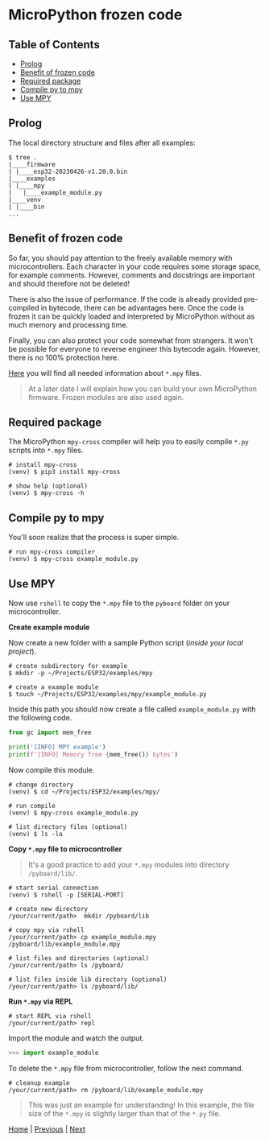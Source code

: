 # MicroPython frozen code

## Table of Contents

- [Prolog](#prolog)
- [Benefit of frozen code](#benefit-of-frozen-code)
- [Required package](#required-package)
- [Compile py to mpy](#compile-py-to-mpy)
- [Use MPY](#use-mpy)

## Prolog

The local directory structure and files after all examples:

```shell
$ tree .
|____firmware
| |____esp32-20230426-v1.20.0.bin
|____examples
| |____mpy
|   |____example_module.py
|____venv
| |____bin
...
```

## Benefit of frozen code

So far, you should pay attention to the freely available memory with microcontrollers. Each character in your code requires some storage space, for example comments. However, comments and docstrings are important and should therefore not be deleted!

There is also the issue of performance. If the code is already provided pre-compiled in bytecode, there can be advantages here. Once the code is frozen it can be quickly loaded and interpreted by MicroPython without as much memory and processing time.

Finally, you can also protect your code somewhat from strangers. It won't be possible for everyone to reverse engineer this bytecode again. However, there is no 100% protection here.

[Here](https://docs.micropython.org/en/latest/reference/mpyfiles.html) you will find all needed information about `*.mpy` files.

> At a later date I will explain how you can build your own MicroPython firmware. Frozen modules are also used again.

## Required package

The MicroPython `mpy-cross` compiler will help you to easily compile `*.py` scripts into `*.mpy` files.

```shell
# install mpy-cross
(venv) $ pip3 install mpy-cross

# show help (optional)
(venv) $ mpy-cross -h
```

## Compile py to mpy

You'll soon realize that the process is super simple.

```shell
# run mpy-cross compiler
(venv) $ mpy-cross example_module.py
```

## Use MPY

Now use `rshell` to copy the `*.mpy` file to the `pyboard` folder on your microcontroller.

**Create example module**

Now create a new folder with a sample Python script (_inside your local project_).

```shell
# create subdirectory for example
$ mkdir -p ~/Projects/ESP32/examples/mpy

# create a example module
$ touch ~/Projects/ESP32/examples/mpy/example_module.py
```

Inside this path you should now create a file called `example_module.py` with the following code.

```python
from gc import mem_free

print('[INFO] MPY example')
print(f'[INFO] Memory free {mem_free()} bytes')

```

Now compile this module.

```shell
# change directory
(venv) $ cd ~/Projects/ESP32/examples/mpy/

# run compile
(venv) $ mpy-cross example_module.py

# list directory files (optional)
(venv) $ ls -la
```

**Copy `*.mpy` file to microcontroller**

> It's a good practice to add your `*.mpy` modules into directory `/pyboard/lib/`.

```shell
# start serial connection
(venv) $ rshell -p [SERIAL-PORT]

# create new directory
/your/current/path>  mkdir /pyboard/lib

# copy mpy via rshell
/your/current/path> cp example_module.mpy /pyboard/lib/example_module.mpy

# list files and directories (optional)
/your/current/path> ls /pyboard/

# list files inside lib directory (optional)
/your/current/path> ls /pyboard/lib/
```

**Run `*.mpy` via REPL**

```shell
# start REPL via rshell
/your/current/path> repl
```

Import the module and watch the output.

```python
>>> import example_module
```

To delete the `*.mpy` file from microcontroller, follow the next command.

```shell
# cleanup example
/your/current/path> rm /pyboard/lib/example_module.mpy
```

> This was just an example for understanding! In this example, the file size of the `*.mpy` is slightly larger than that of the `*.py` file.

[Home](https://github.com/Lupin3000/ESP) | [Previous](./004_python_repl.md) | [Next](./006_board_tutorials.md)
